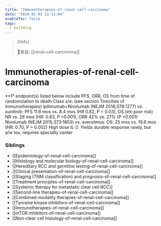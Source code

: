 ```yaml
---
title: "Immunotherapies-of-renal-cell-carcinoma"
date: "2024-01-03 11:11:04"
enableToc: false
tags:
  - building
---
```

> [!info]
>
> 🌱來自: [[renal-cell-carcinoma]]
# Immunotherapies-of-renal-cell-carcinoma
\*\*1° endpoint(s) listed below include PFS, ORR, OS from time of randomization to death Class s/e: (see section Toxicities of Immunotherapies)
Ipilimumab+Nivolumab (NEJM 2018;378:1277) vs. sunitinib: PFS 11.6 mos vs. 8.4 mos (HR 0.82, P = 0.03), OS (int-poor risk) NR vs. 26 mos (HR: 0.63, P <0.001), ORR 42% vs. 27% (P <0.001)
Nivolumab (NEJM 2015;373:1803) vs. everolimus: OS: 25 mos vs. 19.6 mos (HR: 0.70, P = 0.002)
High dose IL-2: Yields durable response rarely, but a/w tox, requires specialty center
### Siblings
- [[Epidemiology-of-renal-cell-carcinoma]]
- [[Histology and molecular biology-of-renal-cell-carcinoma]]
- [[Hereditary RCC and germline testing-of-renal-cell-carcinoma]]
- [[Clinical presentation-of-renal-cell-carcinoma]]
- [[Staging (TNM classification) and prognosis-of-renal-cell-carcinoma]]
- [[Treatment principles-of-renal-cell-carcinoma]]
- [[Systemic therapy for metastatic clear cell RCC]]
- [[Second-line therapies-of-renal-cell-carcinoma]]
- [[Combined-modality therapies-of-renal-cell-carcinoma]]
- [[Tyrosine kinase inhibitors-of-renal-cell-carcinoma]]
- [[Immunotherapies-of-renal-cell-carcinoma]]
- [[mTOR inhibitors-of-renal-cell-carcinoma]]
- [[Non-clear cell histology-of-renal-cell-carcinoma]]
